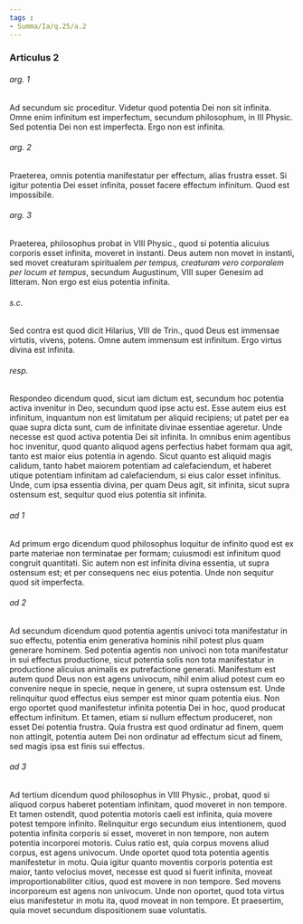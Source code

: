 ```yaml
---
tags : 
- Summa/Ia/q.25/a.2
---
```


### Articulus 2

###### arg. 1
Ad secundum sic proceditur. Videtur quod potentia Dei non sit infinita. Omne enim infinitum est imperfectum, secundum philosophum, in III Physic. Sed potentia Dei non est imperfecta. Ergo non est infinita.

###### arg. 2
Praeterea, omnis potentia manifestatur per effectum, alias frustra esset. Si igitur potentia Dei esset infinita, posset facere effectum infinitum. Quod est impossibile.

###### arg. 3
Praeterea, philosophus probat in VIII Physic., quod si potentia alicuius corporis esset infinita, moveret in instanti. Deus autem non movet in instanti, sed movet creaturam spiritualem *per tempus, creaturam vero corporalem per locum et tempus*, secundum Augustinum, VIII super Genesim ad litteram. Non ergo est eius potentia infinita.

###### s.c.
Sed contra est quod dicit Hilarius, VIII de Trin., quod Deus est immensae virtutis, vivens, potens. Omne autem immensum est infinitum. Ergo virtus divina est infinita.

###### resp.
Respondeo dicendum quod, sicut iam dictum est, secundum hoc potentia activa invenitur in Deo, secundum quod ipse actu est. Esse autem eius est infinitum, inquantum non est limitatum per aliquid recipiens; ut patet per ea quae supra dicta sunt, cum de infinitate divinae essentiae ageretur. Unde necesse est quod activa potentia Dei sit infinita. In omnibus enim agentibus hoc invenitur, quod quanto aliquod agens perfectius habet formam qua agit, tanto est maior eius potentia in agendo. Sicut quanto est aliquid magis calidum, tanto habet maiorem potentiam ad calefaciendum, et haberet utique potentiam infinitam ad calefaciendum, si eius calor esset infinitus. Unde, cum ipsa essentia divina, per quam Deus agit, sit infinita, sicut supra ostensum est, sequitur quod eius potentia sit infinita.

###### ad 1
Ad primum ergo dicendum quod philosophus loquitur de infinito quod est ex parte materiae non terminatae per formam; cuiusmodi est infinitum quod congruit quantitati. Sic autem non est infinita divina essentia, ut supra ostensum est; et per consequens nec eius potentia. Unde non sequitur quod sit imperfecta.

###### ad 2
Ad secundum dicendum quod potentia agentis univoci tota manifestatur in suo effectu, potentia enim generativa hominis nihil potest plus quam generare hominem. Sed potentia agentis non univoci non tota manifestatur in sui effectus productione, sicut potentia solis non tota manifestatur in productione alicuius animalis ex putrefactione generati. Manifestum est autem quod Deus non est agens univocum, nihil enim aliud potest cum eo convenire neque in specie, neque in genere, ut supra ostensum est. Unde relinquitur quod effectus eius semper est minor quam potentia eius. Non ergo oportet quod manifestetur infinita potentia Dei in hoc, quod producat effectum infinitum. Et tamen, etiam si nullum effectum produceret, non esset Dei potentia frustra. Quia frustra est quod ordinatur ad finem, quem non attingit, potentia autem Dei non ordinatur ad effectum sicut ad finem, sed magis ipsa est finis sui effectus.

###### ad 3
Ad tertium dicendum quod philosophus in VIII Physic., probat, quod si aliquod corpus haberet potentiam infinitam, quod moveret in non tempore. Et tamen ostendit, quod potentia motoris caeli est infinita, quia movere potest tempore infinito. Relinquitur ergo secundum eius intentionem, quod potentia infinita corporis si esset, moveret in non tempore, non autem potentia incorporei motoris. Cuius ratio est, quia corpus movens aliud corpus, est agens univocum. Unde oportet quod tota potentia agentis manifestetur in motu. Quia igitur quanto moventis corporis potentia est maior, tanto velocius movet, necesse est quod si fuerit infinita, moveat improportionabiliter citius, quod est movere in non tempore. Sed movens incorporeum est agens non univocum. Unde non oportet, quod tota virtus eius manifestetur in motu ita, quod moveat in non tempore. Et praesertim, quia movet secundum dispositionem suae voluntatis.

